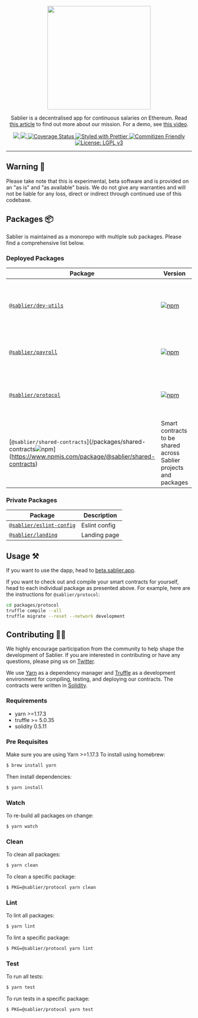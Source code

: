 <p align="center"><img src="https://i.imgur.com/q6UHTt1.png" width="280px"/></p>

<p align="center">Sablier is a decentralised app for continuous salaries on Ethereum. Read <a href="https://medium.com/sablier-app/introducing-sablier-continuous-payments-on-ethereum-c2bf04446d31" target="_blank">this article</a> to find out more about our mission. For a demo, see <a href="https://www.youtube.com/watch?v=2onYeCwAY3c" target="_blank">this video</a>.</p>

<p align="center">
  <a href="https://app.netlify.com/sites/infallible-visvesvaraya-6d594e/deploys" alt="Netlify">
    <img src="https://api.netlify.com/api/v1/badges/7a05c307-d1c2-43c0-b914-691dc1fa3104/deploy-status">
  </a>
  <a href="https://circleci.com/gh/sablierhq/sablier" alt="CircleCI">
    <img src="https://circleci.com/gh/sablierhq/sablier.svg?style=svg">
  </a>
  <a href="https://coveralls.io/github/sablierhq/sablier?branch=develop">
    <img src="https://coveralls.io/repos/github/sablierhq/sablier/badge.svg?branch=develop" alt="Coverage Status"/>
  </a>
  <a href="https://prettier.io">
    <img src="https://img.shields.io/badge/code_style-prettier-ff69b4.svg" alt="Styled with Prettier">
  </a>
  <a href="http://commitizen.github.io/cz-cli/">
    <img src="https://img.shields.io/badge/commitizen-friendly-brightgreen.svg" alt="Commitizen Friendly">
  </a>
  <a href="https://www.gnu.org/licenses/lgpl-3.0">
    <img src="https://img.shields.io/badge/License-LGPL%20v3-008033.svg" alt="License: LGPL v3">
  </a>
</p>

---

## Warning :rotating_light:

Please take note that this is experimental, beta software and is provided on an "as is" and "as available" basis. We do
not give any warranties and will not be liable for any loss, direct or indirect through continued use of this codebase.

## Packages :package:

Sablier is maintained as a monorepo with multiple sub packages. Please find a comprehensive list below.

### Deployed Packages

| Package                                                                                                                                                                              | Version                                                                                                         | Description                                                 |
| ------------------------------------------------------------------------------------------------------------------------------------------------------------------------------------ | --------------------------------------------------------------------------------------------------------------- | ----------------------------------------------------------- |
| [`@sablier/dev-utils`](/packages/dev-utils)                                                                                                                                          | [![npm](https://img.shields.io/npm/v/@sablier/dev-utils.svg)](https://www.npmjs.com/package/@sablier/dev-utils) | Dev utils to be shared across Sablier projects and packages |
| [`@sablier/payroll`](/packages/payroll)                                                                                                                                              | [![npm](https://img.shields.io/npm/v/@sablier/payroll.svg)](https://www.npmjs.com/package/@sablier/payroll)     | Smart contracts for the payroll proxy                       |
| [`@sablier/protocol`](/packages/protocol)                                                                                                                                            | [![npm](https://img.shields.io/npm/v/@sablier/protocol.svg)](https://www.npmjs.com/package/@sablier/protocol)   | Smart contracts for the money streaming protocol            |
| [`@sablier/shared-contracts`](/packages/shared-contracts![npm](https://img.shields.io/npm/v/@sablier/shared-contracts.svg)](https://www.npmjs.com/package/@sablier/shared-contracts) | Smart contracts to be shared across Sablier projects and packages                                               |

### Private Packages

| Package                                             | Description   |
| --------------------------------------------------- | ------------- |
| [`@sablier/eslint-config`](/packages/eslint-config) | Eslint config |
| [`@sablier/landing`](/packages/landing)             | Landing page  |

## Usage :hammer_and_pick:

If you want to use the dapp, head to [beta.sablier.app](https://beta.sablier.app).

If you want to check out and compile your smart contracts for yourself, head to each individual package as presented
above. For example, here are the instructions for `@sablier/protocol`:

```bash
cd packages/protocol
truffle compile --all
truffle migrate --reset --network development
```

## Contributing :raising_hand_woman:

We highly encourage participation from the community to help shape the development of Sablier. If you are interested in
contributing or have any questions, please ping us on [Twitter](https://twitter.com/SablierHQ).

We use [Yarn](https://yarnpkg.com/) as a dependency manager and [Truffle](https://github.com/trufflesuite/truffle)
as a development environment for compiling, testing, and deploying our contracts. The contracts were written in [Solidity](https://github.com/ethereum/solidity).

### Requirements

- yarn >=1.17.3
- truffle >= 5.0.35
- solidity 0.5.11

### Pre Requisites

Make sure you are using Yarn >=1.17.3 To install using homebrew:

```bash
$ brew install yarn
```

Then install dependencies:

```bash
$ yarn install
```

### Watch

To re-build all packages on change:

```bash
$ yarn watch
```

### Clean

To clean all packages:

```bash
$ yarn clean
```

To clean a specific package:

```bash
$ PKG=@sablier/protocol yarn clean
```

### Lint

To lint all packages:

```bash
$ yarn lint
```

To lint a specific package:

```bash
$ PKG=@sablier/protocol yarn lint
```

### Test

To run all tests:

```bash
$ yarn test
```

To run tests in a specific package:

```bash
$ PKG=@sablier/protocol yarn test
```
